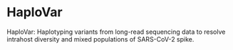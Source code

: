 # HaploVar
HaploVar: Haplotyping variants from long-read sequencing data to resolve intrahost diversity and mixed populations of SARS-CoV-2 spike.

